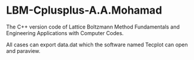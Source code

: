 # LBM-Cplusplus-A.A.Mohamad
The C++ version code of Lattice Boltzmann Method Fundamentals and Engineering Applications with Computer Codes.

All cases can export data.dat which the software named Tecplot can open and paraview. 
